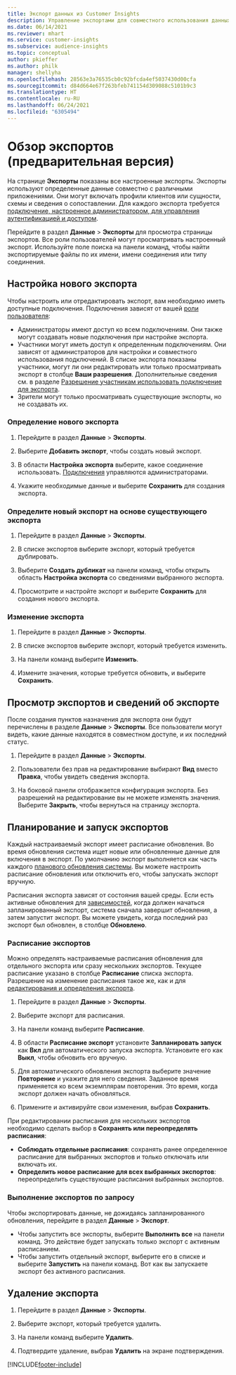 ```yaml
---
title: Экспорт данных из Customer Insights
description: Управление экспортами для совместного использования данных.
ms.date: 06/14/2021
ms.reviewer: mhart
ms.service: customer-insights
ms.subservice: audience-insights
ms.topic: conceptual
author: pkieffer
ms.author: philk
manager: shellyha
ms.openlocfilehash: 28563e3a76535cb0c92bfcda4ef5037430d00cfa
ms.sourcegitcommit: d84d664e67f263bfeb741154d309088c5101b9c3
ms.translationtype: HT
ms.contentlocale: ru-RU
ms.lasthandoff: 06/24/2021
ms.locfileid: "6305494"
---
```

# <a name="exports-preview-overview"></a>Обзор экспортов (предварительная версия)

На странице **Экспорты** показаны все настроенные экспорты. Экспорты используют определенные данные совместно с различными приложениями. Они могут включать профили клиентов или сущности, схемы и сведения о сопоставлении. Для каждого экспорта требуется [подключение, настроенное администратором, для управления аутентификацией и доступом](connections.md).

Перейдите в раздел **Данные** > **Экспорты** для просмотра страницы экспортов. Все роли пользователей могут просматривать настроенный экспорт. Используйте поле поиска на панели команд, чтобы найти экспортируемые файлы по их имени, имени соединения или типу соединения.

## <a name="set-up-a-new-export"></a>Настройка нового экспорта

Чтобы настроить или отредактировать экспорт, вам необходимо иметь доступные подключения. Подключения зависят от вашей [роли пользователя](permissions.md):
- Администраторы имеют доступ ко всем подключениям. Они также могут создавать новые подключения при настройке экспорта.
- Участники могут иметь доступ к определенным подключениям. Они зависят от администраторов для настройки и совместного использования подключений. В списке экспорта показаны участники, могут ли они редактировать или только просматривать экспорт в столбце **Ваши разрешения**. Дополнительные сведения см. в разделе [Разрешение участникам использовать подключение для экспорта](connections.md#allow-contributors-to-use-a-connection-for-exports).
- Зрители могут только просматривать существующие экспорты, но не создавать их.

### <a name="define-a-new-export"></a>Определение нового экспорта

1. Перейдите в раздел **Данные** > **Экспорты**.

1. Выберите **Добавить экспорт**, чтобы создать новый экспорт.

1. В области **Настройка экспорта** выберите, какое соединение использовать. [Подключения](connections.md) управляются администраторами. 

1. Укажите необходимые данные и выберите **Сохранить** для создания экспорта.

### <a name="define-a-new-export-based-on-an-existing-export"></a>Определите новый экспорт на основе существующего экспорта

1. Перейдите в раздел **Данные** > **Экспорты**.

1. В списке экспортов выберите экспорт, который требуется дублировать.

1. Выберите **Создать дубликат** на панели команд, чтобы открыть область **Настройка экспорта** со сведениями выбранного экспорта.

1. Просмотрите и настройте экспорт и выберите **Сохранить** для создания нового экспорта.

### <a name="edit-an-export"></a>Изменение экспорта

1. Перейдите в раздел **Данные** > **Экспорты**.

1. В списке экспортов выберите экспорт, который требуется изменить.

1. На панели команд выберите **Изменить**.

1. Измените значения, которые требуется обновить, и выберите **Сохранить**.

## <a name="view-exports-and-export-details"></a>Просмотр экспортов и сведений об экспорте

После создания пунктов назначения для экспорта они будут перечислены в разделе **Данные** > **Экспорты**. Все пользователи могут видеть, какие данные находятся в совместном доступе, и их последний статус.

1. Перейдите в раздел **Данные** > **Экспорты**.

1. Пользователи без прав на редактирование выбирают **Вид** вместо **Правка**, чтобы увидеть сведения экспорта.

1. На боковой панели отображается конфигурация экспорта. Без разрешений на редактирование вы не можете изменять значения. Выберите **Закрыть**, чтобы вернуться на страницу экспорта.

## <a name="schedule-and-run-exports"></a>Планирование и запуск экспортов

Каждый настраиваемый экспорт имеет расписание обновления. Во время обновления система ищет новые или обновленные данные для включения в экспорт. По умолчанию экспорт выполняется как часть каждого [планового обновления системы](system.md#schedule-tab). Вы можете настроить расписание обновления или отключить его, чтобы запускать экспорт вручную.

Расписания экспорта зависят от состояния вашей среды. Если есть активные обновления для [зависимостей](system.md#refresh-policies), когда должен начаться запланированный экспорт, система сначала завершит обновления, а затем запустит экспорт. Вы можете увидеть, когда последний раз экспорт был обновлен, в столбце **Обновлено**.

### <a name="schedule-exports"></a>Расписание экспортов

Можно определять настраиваемые расписания обновления для отдельного экспорта или сразу нескольких экспортов. Текущее расписание указано в столбце **Расписание** списка экспорта. Разрешение на изменение расписания такое же, как и для [редактирования и определения экспорта](export-destinations.md#set-up-a-new-export). 

1. Перейдите в раздел **Данные** > **Экспорты**.

1. Выберите экспорт для расписания.

1. На панели команд выберите **Расписание**.

1. В области **Расписание экспорт** установите **Запланировать запуск** как **Вкл** для автоматического запуска экспорта. Установите его как **Выкл**, чтобы обновить его вручную.

1. Для автоматического обновления экспорта выберите значение **Повторение** и укажите для него сведения. Заданное время применяется ко всем экземплярам повторения. Это время, когда экспорт должен начать обновляться.

1. Примените и активируйте свои изменения, выбрав **Сохранить**.

При редактировании расписания для нескольких экспортов необходимо сделать выбор в **Сохранять или переопределять расписания**:
- **Соблюдать отдельные расписания**: сохранять ранее определенное расписание для выбранных экспортов и только отключать или включать их.
- **Определить новое расписание для всех выбранных экспортов**: переопределить существующие расписания выбранных экспортов.

### <a name="run-exports-on-demand"></a>Выполнение экспортов по запросу

Чтобы экспортировать данные, не дожидаясь запланированного обновления, перейдите в раздел **Данные** > **Экспорт**.

- Чтобы запустить все экспорты, выберите **Выполнить все** на панели команд. Это действие будет запускать только экспорт с активным расписанием.
- Чтобы запустить отдельный экспорт, выберите его в списке и выберите **Запустить** на панели команд. Вот как вы запускаете экспорт без активного расписания. 

## <a name="remove-an-export"></a>Удаление экспорта

1. Перейдите в раздел **Данные** > **Экспорты**.

1. Выберите экспорт, который требуется удалить.

1. На панели команд выберите **Удалить**.

1. Подтвердите удаление, выбрав **Удалить** на экране подтверждения.


[!INCLUDE[footer-include](../includes/footer-banner.md)]
